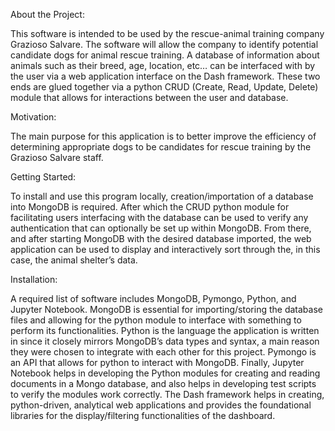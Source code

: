 About the Project:

This software is intended to be used by the rescue-animal training company Grazioso Salvare. The software will allow the company to identify potential candidate dogs for animal rescue training. A database of information about animals such as their breed, age, location, etc… can be interfaced with by the user via a web application interface on the Dash framework. These two ends are glued together via a python CRUD (Create, Read, Update, Delete) module that allows for interactions between the user and database. 

Motivation:

The main purpose for this application is to better improve the efficiency of determining appropriate dogs to be candidates for rescue training by the Grazioso Salvare staff. 

Getting Started:

To install and use this program locally, creation/importation of a database into MongoDB is required. After which the CRUD python module for facilitating users interfacing with the database can be used to verify any authentication that can optionally be set up within MongoDB. From there, and after starting MongoDB with the desired database imported, the web application can be used to display and interactively sort through the, in this case, the animal shelter’s data.


Installation:

A required list of software includes MongoDB, Pymongo, Python, and Jupyter Notebook. MongoDB is essential for importing/storing the database files and allowing for the python module to interface with something to perform its functionalities. Python is the language the application is written in since it closely mirrors MongoDB’s data types and syntax, a main reason they were chosen to integrate with each other for this project. Pymongo is an API that allows for python to interact with MongoDB. Finally, Jupyter Notebook helps in developing the Python modules for creating and reading documents in a Mongo database, and also helps in developing test scripts to verify the modules work correctly. The Dash framework helps in creating, python-driven, analytical web applications and provides the foundational libraries for the display/filtering functionalities of the dashboard. 
